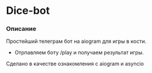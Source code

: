 # Dice-bot

### Описание
Простейший телеграм бот на aiogram для игры в кости.
- Отрпавляем боту /play и получаем результат игры.

Сделано в качестве ознакомления с aiogram и asyncio
